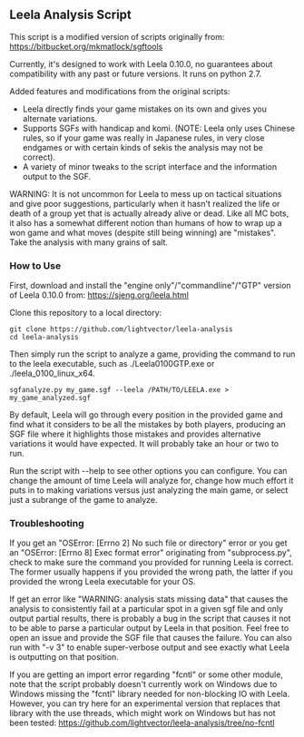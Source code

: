 ## Leela Analysis Script

This script is a modified version of scripts originally from:
https://bitbucket.org/mkmatlock/sgftools

Currently, it's designed to work with Leela 0.10.0, no guarantees about compatibility with any past or future versions. It runs on python 2.7.

Added features and modifications from the original scripts:

   * Leela directly finds your game mistakes on its own and gives you alternate variations.
   * Supports SGFs with handicap and komi. (NOTE: Leela only uses Chinese rules, so if your game was really in Japanese rules,
     in very close endgames or with certain kinds of sekis the analysis may not be correct).
   * A variety of minor tweaks to the script interface and the information output to the SGF.

WARNING: It is not uncommon for Leela to mess up on tactical situations and give poor suggestions, particularly when it hasn't
realized the life or death of a group yet that is actually already alive or dead. Like all MC bots, it also has a somewhat different
notion than humans of how to wrap up a won game and what moves (despite still being winning) are "mistakes". Take the analysis with
many grains of salt.

### How to Use
First, download and install the "engine only"/"commandline"/"GTP" version of Leela 0.10.0 from:
https://sjeng.org/leela.html

Clone this repository to a local directory:

    git clone https://github.com/lightvector/leela-analysis
    cd leela-analysis

Then simply run the script to analyze a game, providing the command to run to the leela executable, such as ./Leela0100GTP.exe or ./leela_0100_linux_x64.

    sgfanalyze.py my_game.sgf --leela /PATH/TO/LEELA.exe > my_game_analyzed.sgf

By default, Leela will go through every position in the provided game and find what it considers to be all the mistakes by both players,
producing an SGF file where it highlights those mistakes and provides alternative variations it would have expected. It will probably take
an hour or two to run.

Run the script with --help to see other options you can configure. You can change the amount of time Leela will analyze for, change how
much effort it puts in to making variations versus just analyzing the main game, or select just a subrange of the game to analyze.

### Troubleshooting

If you get an "OSError: [Errno 2] No such file or directory" error or you get an "OSError: [Errno 8] Exec format error" originating from "subprocess.py",
check to make sure the command you provided for running Leela is correct. The former usually happens if you provided the wrong path, the latter if
you provided the wrong Leela executable for your OS.

If get an error like "WARNING: analysis stats missing data" that causes the analysis to consistently fail at a particular spot in a given sgf file and only
output partial results, there is probably a bug in the script that causes it not to be able to parse a particular output by Leela in that position. Feel
free to open an issue and provide the SGF file that causes the failure. You can also run with "-v 3" to enable super-verbose output and see exactly what
Leela is outputting on that position.

If you are getting an import error regarding "fcntl" or some other module, note that the script probably doesn't currently work on Windows due to
Windows missing the "fcntl" library needed for non-blocking IO with Leela. However, you can try here for an experimental version that replaces that
library with the use threads, which might work on Windows but has not been tested:
https://github.com/lightvector/leela-analysis/tree/no-fcntl